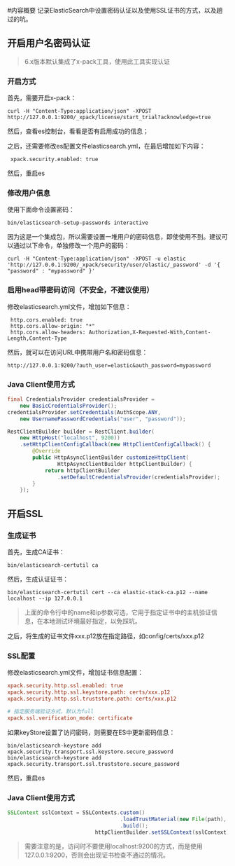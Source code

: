 #内容概要
记录ElasticSearch中设置密码认证以及使用SSL证书的方式，以及趟过的坑。

## 开启用户名密码认证
> 6.x版本默认集成了x-pack工具，使用此工具实现认证
> 
### 开启方式
首先，需要开启x-pack：
```
curl -H "Content-Type:application/json" -XPOST  http://127.0.0.1:9200/_xpack/license/start_trial?acknowledge=true
```

然后，查看es控制台，看看是否有启用成功的信息；

之后，还需要修改es配置文件elasticsearch.yml，在最后增加如下内容：
```
 xpack.security.enabled: true
```

然后，重启es


### 修改用户信息
使用下面命令设置密码：

```
bin/elasticsearch-setup-passwords interactive
```

因为这是一个集成包，所以需要设置一堆用户的密码信息，即使使用不到。建议可以通过以下命令，单独修改一个用户的密码：
```
curl -H "Content-Type:application/json" -XPOST -u elastic 'http://127.0.0.1:9200/_xpack/security/user/elastic/_password' -d '{ "password" : "mypassword" }' 
```

### 启用head带密码访问（不安全，不建议使用）
修改elasticsearch.yml文件，增加如下信息：
```
 http.cors.enabled: true
 http.cors.allow-origin: "*"
 http.cors.allow-headers: Authorization,X-Requested-With,Content-Length,Content-Type
```

然后，就可以在访问URL中携带用户名和密码信息：
```
http://127.0.0.1:9200/?auth_user=elastic&auth_password=mypassword
```


### Java Client使用方式
```java
final CredentialsProvider credentialsProvider =
    new BasicCredentialsProvider();
credentialsProvider.setCredentials(AuthScope.ANY,
    new UsernamePasswordCredentials("user", "password"));

RestClientBuilder builder = RestClient.builder(
    new HttpHost("localhost", 9200))
    .setHttpClientConfigCallback(new HttpClientConfigCallback() {
        @Override
        public HttpAsyncClientBuilder customizeHttpClient(
                HttpAsyncClientBuilder httpClientBuilder) {
            return httpClientBuilder
                .setDefaultCredentialsProvider(credentialsProvider);
        }
    });
```


## 开启SSL

### 生成证书

首先，生成CA证书：
```
bin/elasticsearch-certutil ca
```

然后，生成认证证书：
```
bin/elasticsearch-certutil cert --ca elastic-stack-ca.p12 --name localhost --ip 127.0.0.1
```
> 上面的命令行中的name和ip参数可选，它用于指定证书中的主机验证信息，在本地测试环境最好指定，以免踩坑。

之后，将生成的证书文件xxx.p12放在指定路径，如config/certs/xxx.p12

### SSL配置

修改elasticsearch.yml文件，增加证书信息配置：
```ini
xpack.security.http.ssl.enabled: true
xpack.security.http.ssl.keystore.path: certs/xxx.p12
xpack.security.http.ssl.truststore.path: certs/xxx.p12

# 指定服务端验证方式，默认为full
xpack.ssl.verification_mode: certificate
```

如果keyStore设置了访问密码，则需要在ES中更新密码信息：
```
bin/elasticsearch-keystore add xpack.security.transport.ssl.keystore.secure_password
bin/elasticsearch-keystore add xpack.security.transport.ssl.truststore.secure_password
```

然后，重启es

### Java Client使用方式

```java
SSLContext sslContext = SSLContexts.custom()
                                    .loadTrustMaterial(new File(path), "password".toCharArray())
                                    .build();
                            httpClientBuilder.setSSLContext(sslContext);
```

> 需要注意的是，访问时不要使用localhost:9200的方式，而是使用127.0.0.1:9200，否则会出现证书检查不通过的情况。

